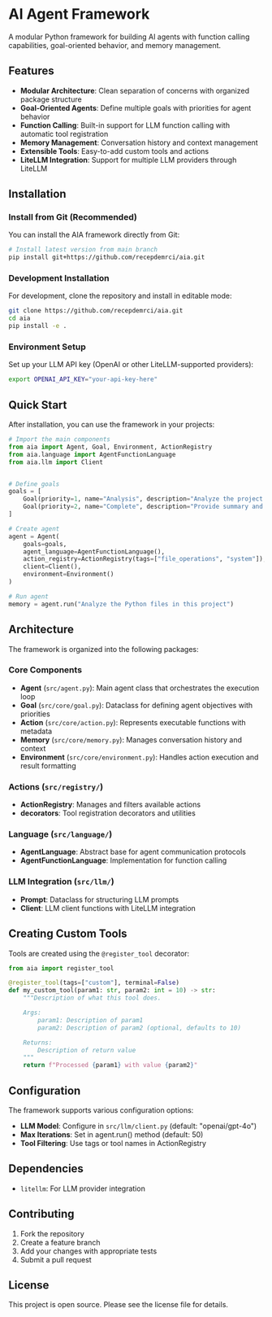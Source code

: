 # AI Agent Framework

A modular Python framework for building AI agents with function calling capabilities, goal-oriented behavior, and memory management.

## Features

-   **Modular Architecture**: Clean separation of concerns with organized package structure
-   **Goal-Oriented Agents**: Define multiple goals with priorities for agent behavior
-   **Function Calling**: Built-in support for LLM function calling with automatic tool registration
-   **Memory Management**: Conversation history and context management
-   **Extensible Tools**: Easy-to-add custom tools and actions
-   **LiteLLM Integration**: Support for multiple LLM providers through LiteLLM

## Installation

### Install from Git (Recommended)

You can install the AIA framework directly from Git:

```bash
# Install latest version from main branch
pip install git+https://github.com/recepdemrci/aia.git
```

### Development Installation

For development, clone the repository and install in editable mode:

```bash
git clone https://github.com/recepdemrci/aia.git
cd aia
pip install -e .
```

### Environment Setup

Set up your LLM API key (OpenAI or other LiteLLM-supported providers):

```bash
export OPENAI_API_KEY="your-api-key-here"
```

## Quick Start

After installation, you can use the framework in your projects:

```python
# Import the main components
from aia import Agent, Goal, Environment, ActionRegistry
from aia.language import AgentFunctionLanguage
from aia.llm import Client


# Define goals
goals = [
    Goal(priority=1, name="Analysis", description="Analyze the project files"),
    Goal(priority=2, name="Complete", description="Provide summary and terminate")
]

# Create agent
agent = Agent(
    goals=goals,
    agent_language=AgentFunctionLanguage(),
    action_registry=ActionRegistry(tags=["file_operations", "system"]),
    client=Client(),
    environment=Environment()
)

# Run agent
memory = agent.run("Analyze the Python files in this project")
```

## Architecture

The framework is organized into the following packages:

### Core Components

-   **Agent** (`src/agent.py`): Main agent class that orchestrates the execution loop
-   **Goal** (`src/core/goal.py`): Dataclass for defining agent objectives with priorities
-   **Action** (`src/core/action.py`): Represents executable functions with metadata
-   **Memory** (`src/core/memory.py`): Manages conversation history and context
-   **Environment** (`src/core/environment.py`): Handles action execution and result formatting

### Actions (`src/registry/`)

-   **ActionRegistry**: Manages and filters available actions
-   **decorators**: Tool registration decorators and utilities

### Language (`src/language/`)

-   **AgentLanguage**: Abstract base for agent communication protocols
-   **AgentFunctionLanguage**: Implementation for function calling

### LLM Integration (`src/llm/`)

-   **Prompt**: Dataclass for structuring LLM prompts
-   **Client**: LLM client functions with LiteLLM integration

## Creating Custom Tools

Tools are created using the `@register_tool` decorator:

```python
from aia import register_tool

@register_tool(tags=["custom"], terminal=False)
def my_custom_tool(param1: str, param2: int = 10) -> str:
    """Description of what this tool does.

    Args:
        param1: Description of param1
        param2: Description of param2 (optional, defaults to 10)

    Returns:
        Description of return value
    """
    return f"Processed {param1} with value {param2}"
```

## Configuration

The framework supports various configuration options:

-   **LLM Model**: Configure in `src/llm/client.py` (default: "openai/gpt-4o")
-   **Max Iterations**: Set in agent.run() method (default: 50)
-   **Tool Filtering**: Use tags or tool names in ActionRegistry

## Dependencies

-   `litellm`: For LLM provider integration

## Contributing

1. Fork the repository
2. Create a feature branch
3. Add your changes with appropriate tests
4. Submit a pull request

## License

This project is open source. Please see the license file for details.
